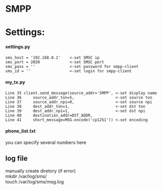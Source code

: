 SMPP
====

# Settings:  
#### settings.py
```
sms_host = '192.168.0.1'    <-set SMSC ip
sms_port = 2020             <-set SMSC port
sms_pass = ''               <-set password for smpp-client
sms_id = ''                 <-set login for smpp-client
```
#### my_tx.py
```
Line 35 client.send_message(source_addr='SMPP', <-set display name
Line 36     source_addr_ton=5,                  <-set source ton
Line 37     source_addr_npi=0,                  <-set source npi
Line 38     dest_addr_ton=1,                    <-set dst ton
Line 39     dest_addr_npi=1,                    <-set dst npi
Line 40     destination_addr=DST_ADDR,
Line 41     short_message=MSG.encode('cp1251')) <-set encoding
```
#### phone_list.txt  
you can specify several numbers here  

## log file  
manually create diretory (if error)  
mkdir /var/log/sms/  
touch /var/log/sms/msg.log  

